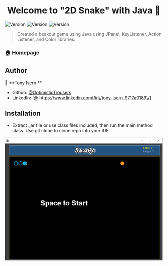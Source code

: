 <h1 align="center">Welcome to "2D Snake" with Java 👋</h1>
<p>
  <img alt="Version" src="https://img.shields.io/badge/version-1.0-blue.svg?cacheSeconds=2592000" />
  <img alt="Version" src="https://img.shields.io/badge/language-Java-red.svg?cacheSeconds=2592000" />
  <img alt="Version" src="https://img.shields.io/badge/IDE-Eclipse-yellow.svg?cacheSeconds=2592000" />
</p>

> Created a beakout game using Java using JPanel, KeyListener, Action Listener, and Color libraries.

### 🏠 [Homepage](https://github.com/OptimisticTrousers/Java2DSnake)

## Author

👤 **Tony Isern **

* Github: [@OptimisticTrousers ](https://github.com/OptimisticTrousers )
* LinkedIn: [@ https:\/\/www.linkedin.com\/in\/tony-isern-9717a0189\/]

## Installation

* Extract .jar file or use class files included, then run the main method class. Use git clone to clone repo into your IDE.

<img src = "2DSnake.png"/>
